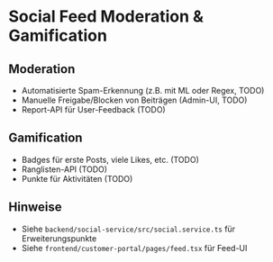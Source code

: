 # Social Feed Moderation & Gamification

## Moderation
- Automatisierte Spam-Erkennung (z.B. mit ML oder Regex, TODO)
- Manuelle Freigabe/Blocken von Beiträgen (Admin-UI, TODO)
- Report-API für User-Feedback (TODO)

## Gamification
- Badges für erste Posts, viele Likes, etc. (TODO)
- Ranglisten-API (TODO)
- Punkte für Aktivitäten (TODO)

## Hinweise
- Siehe `backend/social-service/src/social.service.ts` für Erweiterungspunkte
- Siehe `frontend/customer-portal/pages/feed.tsx` für Feed-UI
